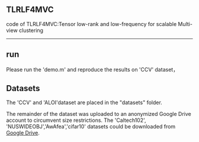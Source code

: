 ## TLRLF4MVC
code of TLRLF4MVC:Tensor low-rank and low-frequency for scalable Multi-view clustering

------------------------------------------------------

## run
Please run the 'demo.m' and reproduce the results on 'CCV' dataset，

## Datasets 
The 'CCV' and 'ALOI'dataset are placed in the "datasets" folder. 

The remainder of the dataset was uploaded to an anonymized Google Drive account to circumvent size restrictions. 
The 'Caltech102', 'NUSWIDEOBJ','AwAfea','cifar10' datasets could be downloaded 
from [Google Drive](https://drive.google.com/drive/folders/1LA6ZNRj4bUtM90aXhCLLgLm4uTOYZVFe?usp=drive_link). 
